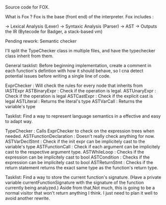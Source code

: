 Source code for FOX.

What is Fox ? Fox is the base (front end) of the interpreter. 
Fox includes :

-> Lexical Analysis (Lexer)
-> Syntaxic Analysis (Parser)
-> AST
-> Outputs the IR (Bytecode for Badger, a stack-based vm)

Pending rework: 
	Semantic checker

I'll split the TypeChecker class in multiple files, and have the typechecker class inherit from them.

General tasklist: Before beginning implementation, create a comment in each function's defintion with how it should behave, so I cna detect potential issues
before writing a single line of code.

ExprChecker : Will check the rules for every node that inherits from IASTExpr
	ASTBinaryExpr			: Check if the operation is legal.
	ASTUnaryExpr			: Check if the operation is legal
	ASTCastExpr				: Check if the explicit cast is legal
	ASTLiteral				: Returns the literal's type 
	ASTVarCall				: Returns the variable's type 

Tasklist:
	Find a way to represent language semantics in a effective and easy to adapt way.

TypeChecker : Calls ExprChecker to check on the expression trees when needed.
	ASTFunctionDeclaration	: Doesn't really check anything for now.
	ASTVarDeclStmt			: Check if the init expr can be implicitely cast to the variable's type
	ASTFunctionCall			: Check if each argument can be implicitely cast to the respective argument type.
	ASTWhileLoop			: Checks if the expression can be implicitely cast to bool
	ASTCondition			: Checks if the expression can be implicitely cast to bool
	ASTReturnStmt			: Checks if the return statement returns the exact same type as the function's return type.

Tasklist: Find a way to store the current function's signature. (Have a private variable currentFunctionSignature with the signature of the function currently being analyzed.)
Aside from that,Not much, this is going to be a normal visitor that won't return anything I think. I just need to plan it well to avoid another rewrite.